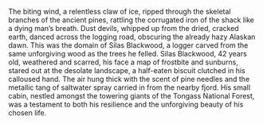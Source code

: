 The biting wind, a relentless claw of ice, ripped through the skeletal branches of the ancient pines, rattling the corrugated iron of the shack like a dying man’s breath.  Dust devils, whipped up from the dried, cracked earth, danced across the logging road, obscuring the already hazy Alaskan dawn.  This was the domain of Silas Blackwood, a logger carved from the same unforgiving wood as the trees he felled.  Silas Blackwood, 42 years old, weathered and scarred, his face a map of frostbite and sunburns, stared out at the desolate landscape, a half-eaten biscuit clutched in his calloused hand. The air hung thick with the scent of pine needles and the metallic tang of saltwater spray carried in from the nearby fjord.  His small cabin, nestled amongst the towering giants of the Tongass National Forest, was a testament to both his resilience and the unforgiving beauty of his chosen life.
